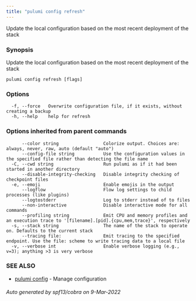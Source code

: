 ```yaml
---
title: "pulumi config refresh"
---
```




Update the local configuration based on the most recent deployment of the stack

### Synopsis

Update the local configuration based on the most recent deployment of the stack

```
pulumi config refresh [flags]
```

### Options

```
  -f, --force   Overwrite configuration file, if it exists, without creating a backup
  -h, --help    help for refresh
```

### Options inherited from parent commands

```
      --color string                 Colorize output. Choices are: always, never, raw, auto (default "auto")
      --config-file string           Use the configuration values in the specified file rather than detecting the file name
  -C, --cwd string                   Run pulumi as if it had been started in another directory
      --disable-integrity-checking   Disable integrity checking of checkpoint files
  -e, --emoji                        Enable emojis in the output
      --logflow                      Flow log settings to child processes (like plugins)
      --logtostderr                  Log to stderr instead of to files
      --non-interactive              Disable interactive mode for all commands
      --profiling string             Emit CPU and memory profiles and an execution trace to '[filename].[pid].{cpu,mem,trace}', respectively
  -s, --stack string                 The name of the stack to operate on. Defaults to the current stack
      --tracing file:                Emit tracing to the specified endpoint. Use the file: scheme to write tracing data to a local file
  -v, --verbose int                  Enable verbose logging (e.g., v=3); anything >3 is very verbose
```

### SEE ALSO

* [pulumi config](/docs/reference/cli/pulumi_config/)	 - Manage configuration

###### Auto generated by spf13/cobra on 9-Mar-2022
